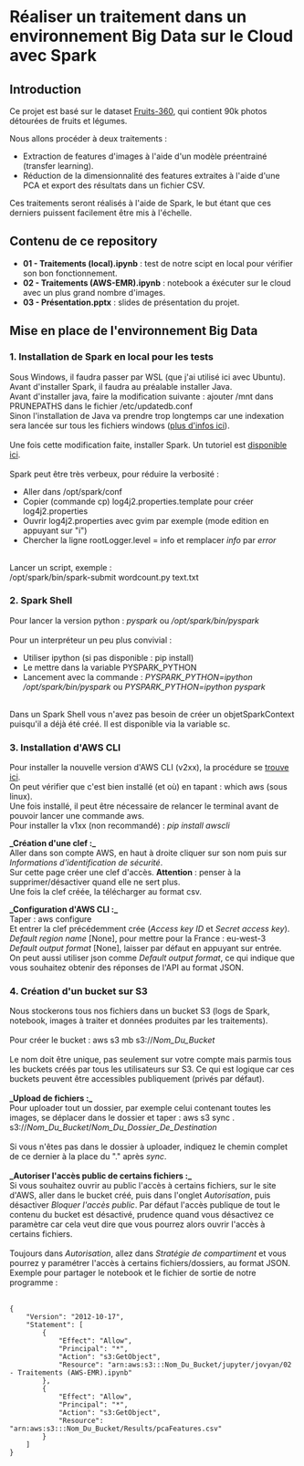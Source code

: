 # **Réaliser un traitement dans un environnement Big Data sur le Cloud avec Spark**

## **Introduction**
Ce projet est basé sur le dataset [Fruits-360](https://www.kaggle.com/datasets/moltean/fruits), qui contient 90k photos détourées de fruits et légumes.

Nous allons procéder à deux traitements : 
- Extraction de features d'images à l'aide d'un modèle préentrainé (transfer learning).
- Réduction de la dimensionnalité des features extraites à l'aide d'une PCA et export des résultats dans un fichier CSV.

Ces traitements seront réalisés à l'aide de Spark, le but étant que ces derniers puissent facilement être mis à l'échelle.

## **Contenu de ce repository**
- **01 - Traitements (local).ipynb** : test de notre scipt en local pour vérifier son bon fonctionnement.
- **02 - Traitements (AWS-EMR).ipynb** : notebook a éxécuter sur le cloud avec un plus grand nombre d'images.
- **03 - Présentation.pptx** : slides de présentation du projet.

## **Mise en place de l'environnement Big Data**

### **1. Installation de Spark en local pour les tests**

Sous Windows, il faudra passer par WSL (que j'ai utilisé ici avec Ubuntu). Avant d'installer Spark, il faudra au préalable installer Java.<br>
Avant d'installer java, faire la modification suivante : ajouter /mnt dans PRUNEPATHS dans le fichier /etc/updatedb.conf<br>
Sinon l'installation de Java va prendre trop longtemps car une indexation sera lancée sur tous les fichiers windows ([plus d'infos ici](https://askubuntu.com/questions/1251484/why-does-it-take-so-much-time-to-initialize-mlocate-database)).<br>
<br>
Une fois cette modification faite, installer Spark. Un tutoriel est [disponible ici](https://computingforgeeks.com/how-to-install-apache-spark-on-ubuntu-debian/).<br>
<br>
Spark peut être très verbeux, pour réduire la verbosité :<br>
- Aller dans /opt/spark/conf
- Copier (commande cp) log4j2.properties.template pour créer log4j2.properties
- Ouvrir log4j2.properties avec gvim par exemple (mode edition en appuyant sur "i")
- Chercher la ligne rootLogger.level = info et remplacer *info* par *error*
<br>
Lancer un script, exemple : <br>
/opt/spark/bin/spark-submit wordcount.py text.txt

### **2. Spark Shell**
Pour lancer la version python : *pyspark* ou */opt/spark/bin/pyspark*<br>
<br>
Pour un interpréteur un peu plus convivial : <br>
- Utiliser ipython (si pas disponible : pip install)
- Le mettre dans la variable PYSPARK_PYTHON
- Lancement avec la commande : *PYSPARK_PYTHON=ipython /opt/spark/bin/pyspark* ou *PYSPARK_PYTHON=ipython pyspark*
<br>
Dans un Spark Shell vous n'avez pas besoin de créer un objetSparkContext puisqu'il a déjà été créé. Il est disponible via la variable sc.

### **3. Installation d'AWS CLI**

Pour installer la nouvelle version d'AWS CLI (v2xx), la procédure se [trouve ici](https://docs.aws.amazon.com/cli/latest/userguide/getting-started-install.html).<br>
On peut vérifier que c'est bien installé (et où) en tapant : which aws (sous linux).<br>
Une fois installé, il peut être nécessaire de relancer le terminal avant de pouvoir lancer une commande aws.<br>
Pour installer la v1xx (non recommandé) : *pip install awscli*<br>

**\_Création d'une clef :\_**<br>
Aller dans son compte AWS, en haut à droite cliquer sur son nom puis sur *Informations d'identification de sécurité*.<br>
Sur cette page créer une clef d'accès. **Attention** : penser à la supprimer/désactiver quand elle ne sert plus.<br>
Une fois la clef créée, la télécharger au format csv.<br>

**\_Configuration d'AWS CLI :\_**<br>
Taper : aws configure<br>
Et entrer la clef précédemment crée (*Access key ID* et *Secret access key*).<br>
*Default region name* [None], pour mettre pour la France : eu-west-3<br>
*Default output format* [None], laisser par défaut en appuyant sur entrée.<br>
On peut aussi utiliser json comme *Default output format*, ce qui indique que vous souhaitez obtenir des réponses de l'API au format JSON.<br>

### **4. Création d'un bucket sur S3**
Nous stockerons tous nos fichiers dans un bucket S3 (logs de Spark, notebook, images à traiter et données produites par les traitements).<br><br>
Pour créer le bucket : aws s3 mb s3://*Nom_Du_Bucket*<br><br>
Le nom doit être unique, pas seulement sur votre compte mais parmis tous les buckets créés par tous les utilisateurs sur S3. Ce qui est logique car ces buckets peuvent être accessibles publiquement (privés par défaut).<br><br>
**\_Upload de fichiers :\_**<br>
Pour uploader tout un dossier, par exemple celui contenant toutes les images, se déplacer dans le dossier et taper : aws s3 sync . s3://*Nom_Du_Bucket*/*Nom_Du_Dossier_De_Destination*<br><br>
Si vous n'êtes pas dans le dossier à uploader, indiquez le chemin complet de ce dernier à la place du "." après *sync*.<br><br>
**\_Autoriser l'accès public de certains fichiers :\_**<br>
Si vous souhaitez ouvrir au public l'accès à certains fichiers, sur le site d'AWS, aller dans le bucket créé, puis dans l'onglet *Autorisation*, puis désactiver *Bloquer l'accès public*. Par défaut l'accès publique de tout le contenu du bucket est désactivé, prudence quand vous désactivez ce paramètre car cela veut dire que vous pourrez alors ouvrir l'accès à certains fichiers.<br><br>
Toujours dans *Autorisation*, allez dans *Stratégie de compartiment* et vous pourrez y paramétrer l'accès à certains fichiers/dossiers, au format JSON. Exemple pour partager le notebook et le fichier de sortie de notre programme :<br><br>
```
{
    "Version": "2012-10-17",
    "Statement": [
        {
            "Effect": "Allow",
            "Principal": "*",
            "Action": "s3:GetObject",
            "Resource": "arn:aws:s3:::Nom_Du_Bucket/jupyter/jovyan/02 - Traitements (AWS-EMR).ipynb"
        },
        {
            "Effect": "Allow",
            "Principal": "*",
            "Action": "s3:GetObject",
            "Resource": "arn:aws:s3:::Nom_Du_Bucket/Results/pcaFeatures.csv"
        }
    ]
}
```


